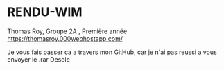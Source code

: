 # RENDU-WIM

Thomas Roy, Groupe 2A , Première année 
https://thomasroy.000webhostapp.com/

Je vous fais passer ca a travers mon GitHub, car je n'ai pas reussi a vous envoyer le .rar
Desole 
